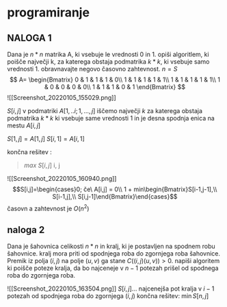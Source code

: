 # programiranje

## NALOGA 1

Dana je $n*n$ matrika A, ki vsebuje le vrednosti 0 in 1. opiši algoritlem, ki poišče največji k, za katerega obstaja podmatrika $k*k$, ki vsebuje samo vrednosti 1. obravnavajte negovo časovno zahtevnost.
$n=S$
$$
A=
\begin{Bmatrix}
0 & 1 & 1 & 1 & 0\\
1 & 1 & 1 & 1 & 1\\
1 & 1 & 1 & 1 & 1\\
1 & 0 & 0 & 0 & 0\\
1 & 1 & 1 & 0 & 1
\end{Bmatrix}
$$
![[Screenshot_20220105_155029.png]]

$S[i,j]$ v podmatriki $A[1,..i;1,...,j]$ iščemo največji $k$ za katerega obstaja podmatrika $k*k$ ki vsebuje same vrednosti 1 in je desna spodnja enica na mestu $A[i,j]$ 

$S[1,j]=A[1,j]$
$S[i,1]=A[i,1]$

končna rešitev :
> $max\ S[i,j]$
> i, j

![[Screenshot_20220105_160940.png]]
$$S[i,j]=\begin{cases}0; če\ A[i,j] = 0\\
1 + min\begin{Bmatrix}S[i-1,j-1],\\
S[i-1,j],\\
S[i,j-1]\end{Bmatrix}\end{cases}$$
časovn a zahtevnost je $O(n^2)$

## naloga 2

Dana je šahovnica celikosti $n*n$ in kralj, ki je postavljen na spodnem robu šahovnice. kralj mora priti od spodnjega roba do zgornjega roba šahovnice. Premik iz polja $(i,j)$ na polje $(u,v)$ ga stane $C((i,j)(u,v))>0$. napiši algoritem ki poišče poteze kralja, da bo najceneje v $n-1$ potezah prišel od spodnega roba do zgornjega roba.

![[Screenshot_20220105_163504.png]]
 $S[i,j]...$ najcenejša pot kralja v $i-1$ potezah od spodnjega roba do zgornjega $(i,j)$ 
 končna rešitev:
 $\min S[n,j]$
 